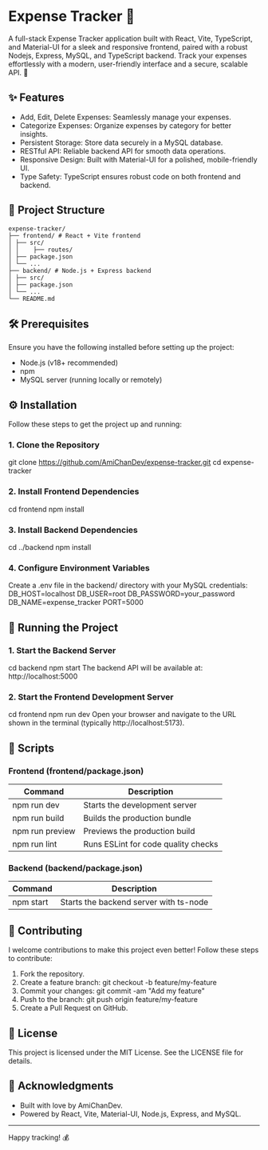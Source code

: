 # Expense Tracker 💸

A full-stack Expense Tracker application built with React, Vite, TypeScript, and Material-UI for a sleek and responsive frontend, paired with a robust Nodejs, Express, MySQL, and TypeScript backend.
Track your expenses effortlessly with a modern, user-friendly interface and a secure, scalable API. 🚀

## ✨ Features

- Add, Edit, Delete Expenses: Seamlessly manage your expenses.
- Categorize Expenses: Organize expenses by category for better insights.
- Persistent Storage: Store data securely in a MySQL database.
- RESTful API: Reliable backend API for smooth data operations.
- Responsive Design: Built with Material-UI for a polished, mobile-friendly UI.
- Type Safety: TypeScript ensures robust code on both frontend and backend.

## 📂 Project Structure

```
expense-tracker/
├── frontend/ # React + Vite frontend
│ ├── src/
│ │    ├── routes/
│ ├── package.json
│ └── ...
├── backend/ # Node.js + Express backend
│ ├── src/
│ ├── package.json
│ └── ...
└── README.md
```

## 🛠️ Prerequisites

Ensure you have the following installed before setting up the project:

- Node.js[](https://nodejs.org/) (v18+ recommended)
- npm[](https://www.npmjs.com/)
- MySQL[](https://www.mysql.com/) server (running locally or remotely)

## ⚙️ Installation

Follow these steps to get the project up and running:

### 1. Clone the Repository

git clone https://github.com/AmiChanDev/expense-tracker.git
cd expense-tracker

### 2. Install Frontend Dependencies

cd frontend
npm install

### 3. Install Backend Dependencies

cd ../backend
npm install

### 4. Configure Environment Variables

Create a .env file in the backend/ directory with your MySQL credentials:
DB_HOST=localhost
DB_USER=root
DB_PASSWORD=your_password
DB_NAME=expense_tracker
PORT=5000

## 🚀 Running the Project

### 1. Start the Backend Server

cd backend
npm start
The backend API will be available at: http://localhost:5000

### 2. Start the Frontend Development Server

cd frontend
npm run dev
Open your browser and navigate to the URL shown in the terminal (typically http://localhost:5173).

## 📜 Scripts

### Frontend (frontend/package.json)

| Command         | Description                         |
| --------------- | ----------------------------------- |
| npm run dev     | Starts the development server       |
| npm run build   | Builds the production bundle        |
| npm run preview | Previews the production build       |
| npm run lint    | Runs ESLint for code quality checks |

### Backend (backend/package.json)

| Command   | Description                            |
| --------- | -------------------------------------- |
| npm start | Starts the backend server with ts-node |

## 🤝 Contributing

I welcome contributions to make this project even better! Follow these steps to contribute:

1. Fork the repository.
2. Create a feature branch:
   git checkout -b feature/my-feature
3. Commit your changes:
   git commit -am "Add my feature"
4. Push to the branch:
   git push origin feature/my-feature
5. Create a Pull Request on GitHub.

## 📄 License

This project is licensed under the MIT License. See the LICENSE file for details.

## 🌟 Acknowledgments

- Built with love by AmiChanDev[](https://github.com/AmiChanDev).
- Powered by React[](https://reactjs.org/), Vite[](https://vitejs.dev/), Material-UI[](https://mui.com/), Node.js[](https://nodejs.org/), Express[](https://expressjs.com/), and MySQL[](https://www.mysql.com/).

---

Happy tracking! 💰
